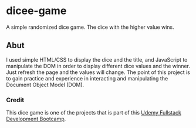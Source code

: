 # dicee-game
A simple randomized dice game. The dice with the higher value wins.

## Abut
I used simple HTML/CSS to display the dice and the title, and JavaScript to manipulate the DOM in order to display different dice values and the winner. Just refresh the page and the values will change. The point of this project is to gain practice and experience in interacting and manipulating the Document Object Model (DOM).

### Credit
This dice game is one of the projects that is part of this [Udemy Fullstack Development Bootcamp](https://www.udemy.com/share/1013gG3@VyoygsZvJ117bGbsIzzs7IMUi7Emng3I0_yKTWCResVbXGVGVESaKe81q8z1RpI3Tg==/).
